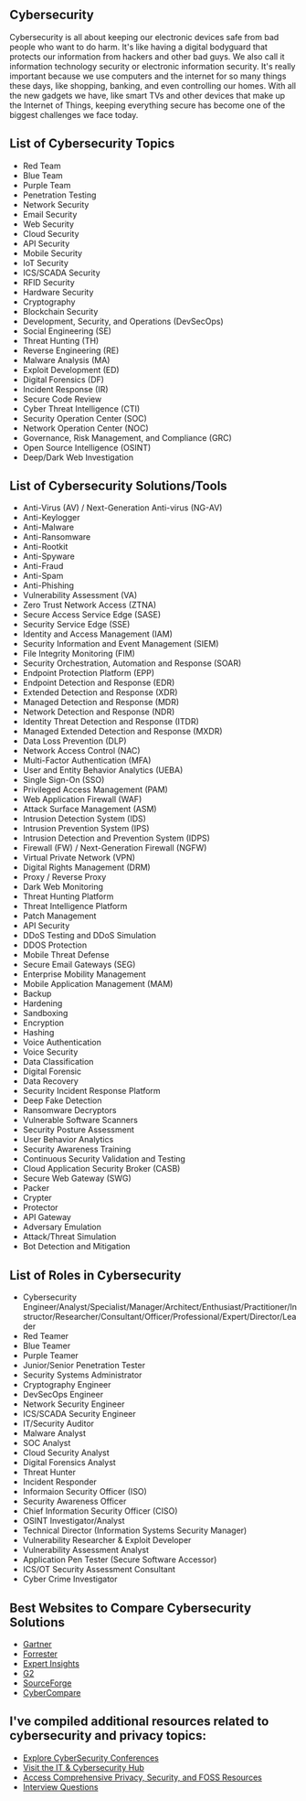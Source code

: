 Cybersecurity
-------------
Cybersecurity is all about keeping our electronic devices safe from bad people who want to do harm. It's like having a digital bodyguard that protects our information from hackers and other bad guys. We also call it information technology security or electronic information security. It's really important because we use computers and the internet for so many things these days, like shopping, banking, and even controlling our homes. With all the new gadgets we have, like smart TVs and other devices that make up the Internet of Things, keeping everything secure has become one of the biggest challenges we face today.

List of Cybersecurity Topics
----------------------------
- Red Team
- Blue Team
- Purple Team
- Penetration Testing
- Network Security
- Email Security
- Web Security
- Cloud Security
- API Security
- Mobile Security
- IoT Security
- ICS/SCADA Security
- RFID Security
- Hardware Security
- Cryptography
- Blockchain Security
- Development, Security, and Operations (DevSecOps)
- Social Engineering (SE)
- Threat Hunting (TH)
- Reverse Engineering (RE)
- Malware Analysis (MA)
- Exploit Development (ED)
- Digital Forensics (DF)
- Incident Response (IR)
- Secure Code Review
- Cyber Threat Intelligence (CTI)
- Security Operation Center (SOC)
- Network Operation Center (NOC)
- Governance, Risk Management, and Compliance (GRC)
- Open Source Intelligence (OSINT)
- Deep/Dark Web Investigation

List of Cybersecurity Solutions/Tools
-------------------------------------
- Anti-Virus (AV) / Next-Generation Anti-virus (NG-AV)
- Anti-Keylogger
- Anti-Malware
- Anti-Ransomware
- Anti-Rootkit
- Anti-Spyware
- Anti-Fraud
- Anti-Spam
- Anti-Phishing
- Vulnerability Assessment (VA)
- Zero Trust Network Access (ZTNA)
- Secure Access Service Edge (SASE) 
- Security Service Edge (SSE)
- Identity and Access Management (IAM)
- Security Information and Event Management (SIEM)
- File Integrity Monitoring (FIM)
- Security Orchestration, Automation and Response (SOAR)
- Endpoint Protection Platform (EPP)
- Endpoint Detection and Response (EDR)
- Extended Detection and Response (XDR)
- Managed Detection and Response (MDR)
- Network Detection and Response (NDR)
- Identity Threat Detection and Response (ITDR)
- Managed Extended Detection and Response (MXDR)
- Data Loss Prevention (DLP)
- Network Access Control (NAC)
- Multi-Factor Authentication (MFA)
- User and Entity Behavior Analytics (UEBA)
- Single Sign-On (SSO)
- Privileged Access Management (PAM)
- Web Application Firewall (WAF)
- Attack Surface Management (ASM)
- Intrusion Detection System (IDS)
- Intrusion Prevention System (IPS)
- Intrusion Detection and Prevention System (IDPS) 
- Firewall (FW) / Next-Generation Firewall (NGFW)
- Virtual Private Network (VPN)
- Digital Rights Management (DRM)
- Proxy / Reverse Proxy
- Dark Web Monitoring
- Threat Hunting Platform
- Threat Intelligence Platform
- Patch Management
- API Security
- DDoS Testing and DDoS Simulation
- DDOS Protection
- Mobile Threat Defense
- Secure Email Gateways (SEG)
- Enterprise Mobility Management
- Mobile Application Management (MAM)
- Backup
- Hardening
- Sandboxing
- Encryption
- Hashing
- Voice Authentication
- Voice Security
- Data Classification
- Digital Forensic
- Data Recovery
- Security Incident Response Platform
- Deep Fake Detection
- Ransomware Decryptors
- Vulnerable Software Scanners
- Security Posture Assessment
- User Behavior Analytics
- Security Awareness Training
- Continuous Security Validation and Testing
- Cloud Application Security Broker (CASB)
- Secure Web Gateway (SWG)
- Packer
- Crypter
- Protector
- API Gateway
- Adversary Emulation
- Attack/Threat Simulation
- Bot Detection and Mitigation

List of Roles in Cybersecurity
------------------------------
- Cybersecurity Engineer/Analyst/Specialist/Manager/Architect/Enthusiast/Practitioner/Instructor/Researcher/Consultant/Officer/Professional/Expert/Director/Leader
- Red Teamer
- Blue Teamer
- Purple Teamer
- Junior/Senior Penetration Tester
- Security Systems Administrator
- Cryptography Engineer
- DevSecOps Engineer
- Network Security Engineer
- ICS/SCADA Security Engineer
- IT/Security Auditor
- Malware Analyst
- SOC Analyst
- Cloud Security Analyst
- Digital Forensics Analyst
- Threat Hunter
- Incident Responder
- Informaion Security Officer (ISO)
- Security Awareness Officer
- Chief Information Security Officer (CISO)
- OSINT Investigator/Analyst
- Technical Director (Information Systems Security Manager)
- Vulnerability Researcher & Exploit Developer 
- Vulnerability Assessment Analyst
- Application Pen Tester (Secure Software Accessor)
- ICS/OT Security Assessment Consultant 
- Cyber Crime Investigator

Best Websites to Compare Cybersecurity Solutions
------------------------------------------------
- [Gartner](https://www.gartner.com/reviews/markets)
- [Forrester](https://www.forrester.com/research/)
- [Expert Insights](https://expertinsights.com/services)
- [G2](https://www.g2.com/categories)
- [SourceForge](https://sourceforge.net/software/cybersecurity/)
- [CyberCompare](https://cybercompare.com/providers/)

I've compiled additional resources related to cybersecurity and privacy topics:
-------------------------------------------------------------------------------
- [Explore CyberSecurity Conferences](https://github.com/MrM8BRH/CyberSecurity_Conferences/blob/main/README.md)
- [Visit the IT & Cybersecurity Hub](https://start.me/p/KMqznE/it-cyber-security)
- [Access Comprehensive Privacy, Security, and FOSS Resources](https://github.com/MrM8BRH/Privacy-Security-FOSS-Resources)
- [Interview Questions](https://github.com/MrM8BRH/Interview-Questions)
